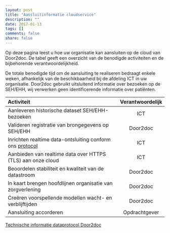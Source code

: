 ```yaml
---
layout: post
title: "Aansluitinformatie cloudservice"
description: ""
date: 2017-01-13
tags: []
comments: false
share: false
---
```

Op deze pagina leest u hoe uw organisatie kan aansluiten op de cloud van Door2doc. De tabel geeft een overzicht van de benodigde activiteiten en de bijbehorende verantwoordelijkheid. 

De totale benodigde tijd om de aansluiting te realiseren bedraagt enkele weken, afhankelijk van de beschikbaarheid bij de afdeling ICT in uw organisatie. Door2doc gebruikt uitsluitend informatie over bezoeken op de SEH/EHH, wij verwerken geen identificerende informatie over patiënten.

| Activiteit | Verantwoordelijk |
|:--------|:-------:|
| Aanleveren historische dataset SEH/EHH-bezoeken | ICT |
| Valideren registratie van brongegevens op SEH/EHH | Door2doc |
|Inrichten realtime data-ontsluiting conform ons [protocol](http://docs.door2doc.com/swagger/?url=/services/upload/swagger.yml#!/Service_definitie/) | ICT |
| Aanbieden van realtime data over HTTPS (TLS) aan onze cloud | ICT |
| Beoordelen stabiliteit en kwaliteit van de datastroom | Door2doc |
| In kaart brengen hoofdlijnen organisatie van zorgverlening | Door2doc |
| Creëren voorspellende modellen wacht- en verblijftijden | Door2doc |
| Aansluiting accorderen | Opdrachtgever |

[Technische informatie dataprotocol Door2doc](http://docs.door2doc.com/swagger/?url=/services/upload/swagger.yml#!/Service_definitie/) 

